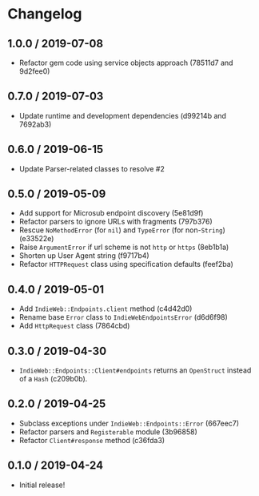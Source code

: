 # Changelog

## 1.0.0 / 2019-07-08

-  Refactor gem code using service objects approach (78511d7 and 9d2fee0)

## 0.7.0 / 2019-07-03

- Update runtime and development dependencies (d99214b and 7692ab3)

## 0.6.0 / 2019-06-15

- Update Parser-related classes to resolve #2

## 0.5.0 / 2019-05-09

- Add support for Microsub endpoint discovery (5e81d9f)
- Refactor parsers to ignore URLs with fragments (797b376)
- Rescue `NoMethodError` (for `nil`) and `TypeError` (for non-`String`) (e33522e)
- Raise `ArgumentError` if url scheme is not `http` or `https` (8eb1b1a)
- Shorten up User Agent string (f9717b4)
- Refactor `HTTPRequest` class using specification defaults (feef2ba)

## 0.4.0 / 2019-05-01

- Add `IndieWeb::Endpoints.client` method (c4d42d0)
- Rename base `Error` class to `IndieWebEndpointsError` (d6d6f98)
- Add `HttpRequest` class (7864cbd)

## 0.3.0 / 2019-04-30

- `IndieWeb::Endpoints::Client#endpoints` returns an `OpenStruct` instead of a `Hash` (c209b0b).

## 0.2.0 / 2019-04-25

- Subclass exceptions under `IndieWeb::Endpoints::Error` (667eec7)
- Refactor parsers and `Registerable` module (3b96858)
- Refactor `Client#response` method (c36fda3)

## 0.1.0 / 2019-04-24

- Initial release!
